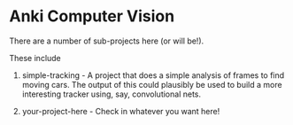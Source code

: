 # Anki Computer Vision

There are a number of sub-projects here (or will be!).

These include

1. simple-tracking - A project that does a simple analysis of frames to find moving cars. The output of this could plausibly be used to build a more interesting tracker using, say, convolutional nets.

2. your-project-here - Check in whatever you want here!
